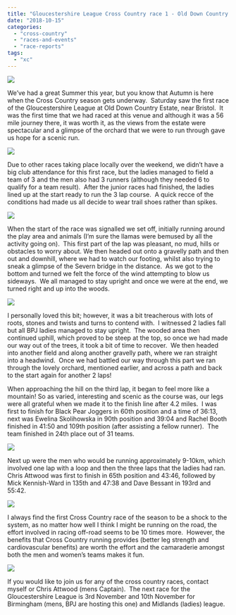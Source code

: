 ```yaml
---
title: "Gloucestershire League Cross Country race 1 - Old Down Country Estate"
date: "2018-10-15"
categories: 
  - "cross-country"
  - "races-and-events"
  - "race-reports"
tags: 
  - "xc"
---
```


![](https://bpj.org.uk/wp-content/uploads/2018/10/Old-Down-1-795x448.jpg)

We’ve had a great Summer this year, but you know that Autumn is here when the Cross Country season gets underway.  Saturday saw the first race of the Gloucestershire League at Old Down Country Estate, near Bristol.  It was the first time that we had raced at this venue and although it was a 56 mile journey there, it was worth it, as the views from the estate were spectacular and a glimpse of the orchard that we were to run through gave us hope for a scenic run.

![](https://bpj.org.uk/wp-content/uploads/2018/10/Old-Down-Ewelina-795x772.jpg)

Due to other races taking place locally over the weekend, we didn’t have a big club attendance for this first race, but the ladies managed to field a team of 3 and the men also had 3 runners (although they needed 6 to qualify for a team result).  After the junior races had finished, the ladies lined up at the start ready to run the 3 lap course.  A quick recce of the conditions had made us all decide to wear trail shoes rather than spikes.

![](https://bpj.org.uk/wp-content/uploads/2018/10/Old-Down-Lorraine-630x800.jpg)

When the start of the race was signalled we set off, initially running around the play area and animals (I’m sure the llamas were bemused by all the activity going on).  This first part of the lap was pleasant, no mud, hills or obstacles to worry about. We then headed out onto a gravelly path and then out and downhill, where we had to watch our footing, whilst also trying to sneak a glimpse of the Severn bridge in the distance.  As we got to the bottom and turned we felt the force of the wind attempting to blow us sideways.  We all managed to stay upright and once we were at the end, we turned right and up into the woods.

![](https://bpj.org.uk/wp-content/uploads/2018/10/Old-Down-Rachel-600x800.jpg)

I personally loved this bit; however, it was a bit treacherous with lots of roots, stones and twists and turns to contend with.  I witnessed 2 ladies fall but all BPJ ladies managed to stay upright.  The wooded area then continued uphill, which proved to be steep at the top, so once we had made our way out of the trees, it took a bit of time to recover.  We then headed into another field and along another gravelly path, where we ran straight into a headwind.  Once we had battled our way through this part we ran through the lovely orchard, mentioned earlier, and across a path and back to the start again for another 2 laps!

When approaching the hill on the third lap, it began to feel more like a mountain! So as varied, interesting and scenic as the course was, our legs were all grateful when we made it to the finish line after 4.2 miles.  I was first to finish for Black Pear Joggers in 60th position and a time of 36:13, next was Ewelina Skolihowska in 90th position and 39:04 and Rachel Booth finished in 41:50 and 109th position (after assisting a fellow runner).  The team finished in 24th place out of 31 teams.

![](https://bpj.org.uk/wp-content/uploads/2018/10/Old-down-Dave-450x800.jpg)

Next up were the men who would be running approximately 9-10km, which involved one lap with a loop and then the three laps that the ladies had ran.  Chris Attwood was first to finish in 65th position and 43:46, followed by Mick Kennish-Ward in 135th and 47:38 and Dave Bessant in 193rd and 55:42.

![](https://bpj.org.uk/wp-content/uploads/2018/10/Old-Down-Chris-603x800.jpg)

I always find the first Cross Country race of the season to be a shock to the system, as no matter how well I think I might be running on the road, the effort involved in racing off-road seems to be 10 times more.  However, the benefits that Cross Country running provides (better leg strength and cardiovascular benefits) are worth the effort and the camaraderie amongst both the men and women’s teams makes it fun.

![](https://bpj.org.uk/wp-content/uploads/2018/10/Old-Down-Mick-600x800.jpg)

If you would like to join us for any of the cross country races, contact myself or Chris Attwood (mens Captain).  The next race for the Gloucestershire League is 3rd November and 10th November for Birmingham (mens, BPJ are hosting this one) and Midlands (ladies) league.
